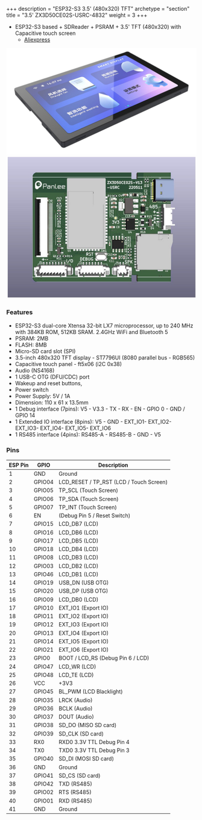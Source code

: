 +++
description = "ESP32-S3 3.5' (480x320) TFT"
archetype = "section"
title = "3.5' ZX3D50CE02S-USRC-4832"
weight = 3
+++

* ESP32-S3 based + SDReader + PSRAM + 3.5' TFT (480x320) with Capacitive touch screen
  * [Aliexpress](https://www.aliexpress.com/item/1005004309826174.html)

![image](front.jpg?width=400px)
![image](back.jpg?width=400px)


### Features
* ESP32-S3 dual-core Xtensa 32-bit LX7 microprocessor, up to 240 MHz with 384KB ROM, 512KB SRAM. 2.4GHz WiFi and Bluetooth 5
* PSRAM: 2MB     
* FLASH: 8MB
* Micro-SD card slot (SPI)
* 3.5-inch 480x320 TFT display - ST7796UI (8080 parallel bus - RGB565)
* Capacitive touch panel - ft5x06 (i2C 0x38)
* Audio (NS4168)
* 1 USB-C OTG (DFU/CDC) port
* Wakeup and reset buttons, 
* Power switch
* Power Supply: 5V / 1A
* Dimension: 110 x 61 x 13.5mm   
* 1 Debug interface (7pins): V5 - V3.3 - TX - RX - EN - GPIO 0 - GND / GPIO 14 
* 1 Extended IO interface (8pins): V5 - GND - EXT_IO1- EXT_IO2- EXT_IO3- EXT_IO4- EXT_IO5- EXT_IO6
* 1 RS485 interface (4pins): RS485-A - RS485-B - GND - V5


### Pins
|ESP Pin|  GPIO   | Description                              |
| ----- | ------- | ---------------------------------------- |
|   1   |  GND    |  Ground                                  |
|   2   |  GPIO04 |  LCD_RESET / TP_RST (LCD / Touch Screen) |
|   3   |  GPIO05 |  TP_SCL (Touch Screen)                   |
|   4   |  GPIO06 |  TP_SDA (Touch Screen)                   |
|   5   |  GPIO07 |  TP_INT (Touch Screen)                   |
|   6   |  EN     |  (Debug Pin 5 / Reset Switch)            |
|   7   |  GPIO15 |  LCD_DB7 (LCD)                           |
|   8   |  GPIO16 |  LCD_DB6 (LCD)                           |
|   9   |  GPIO17 |  LCD_DB5 (LCD)                           |
|   10  |  GPIO18 |  LCD_DB4 (LCD)                           |
|   11  |  GPIO08 |  LCD_DB3 (LCD)                           |
|   12  |  GPIO03 |  LCD_DB2 (LCD)                           |
|   13  |  GPIO46 |  LCD_DB1 (LCD)                           |
|   14  |  GPIO19 |  USB_DN (USB OTG)                        |
|   15  |  GPIO20 |  USB_DP (USB OTG)                        |
|   16  |  GPIO09 |  LCD_DB0 (LCD)                           |
|   17  |  GPIO10 |  EXT_IO1 (Export IO)                     |
|   18  |  GPIO11 |  EXT_IO2 (Export IO)                     |
|   19  |  GPIO12 |  EXT_IO3 (Export IO)                     |
|   20  |  GPIO13 |  EXT_IO4 (Export IO)                     |
|   21  |  GPIO14 |  EXT_IO5 (Export IO)                     |
|   22  |  GPIO21 |  EXT_IO6 (Export IO)                     |
|   23  |  GPIO0  |  BOOT / LCD_RS (Debug Pin 6 / LCD)       |
|   24  |  GPIO47 |  LCD_WR (LCD)                            |
|   25  |  GPIO48 |  LCD_TE (LCD)                            |
|   26  |  VCC    |  +3V3                                    |
|   27  |  GPIO45 |  BL_PWM (LCD Blacklight)                 |
|   28  |  GPIO35 |  LRCK (Audio)                            |
|   29  |  GPIO36 |  BCLK (Audio)                            |
|   30  |  GPIO37 |  DOUT (Audio)                            |
|   31  |  GPIO38 |  SD_DO (MISO SD card)                    |
|   32  |  GPIO39 |  SD_CLK (SD card)                        |
|   33  |  RX0    |  RXD0 3.3V TTL Debug Pin 4               |
|   34  |  TX0    |  TXD0 3.3V TTL Debug Pin 3               |
|   35  |  GPIO40 |  SD_DI (MOSI SD card)                    |
|   36  |  GND    |  Ground                                  |
|   37  |  GPIO41 |  SD_CS (SD card)                         |
|   38  |  GPIO42 |  TXD (RS485)                             |
|   39  |  GPIO02 |  RTS (RS485)                             |
|   40  |  GPIO01 |  RXD (RS485)                             |
|   41  |  GND    |  Ground                                  |


